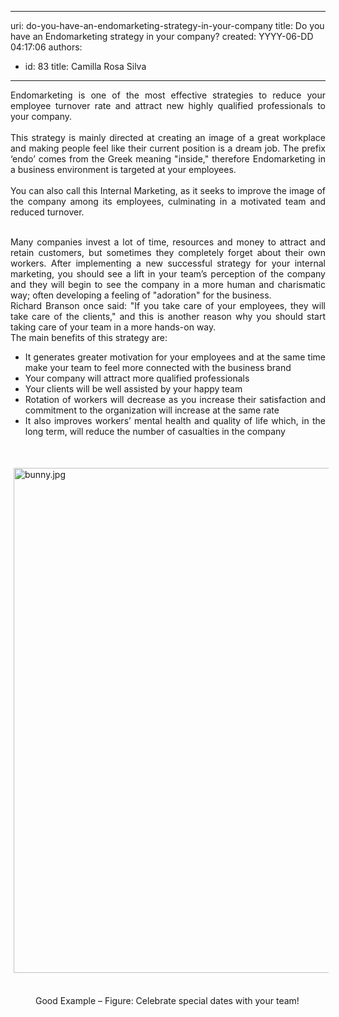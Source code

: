 

---
uri: do-you-have-an-endomarketing-strategy-in-your-company
title: Do you have an Endomarketing strategy in your company?
created: YYYY-06-DD 04:17:06
authors:
  - id: 83
    title: Camilla Rosa Silva
---




<span class='intro'> <div style="text-align&#58;justify;">Endomarketing is one of the most effective strategies to reduce your employee turnover rate and attract new highly qualified professionals to your company. <br></div><div style="text-align&#58;justify;"><br></div><div style="text-align&#58;justify;">This strategy is mainly directed at creating an image of a great workplace and making people feel like their current position is a dream job. The prefix ‘endo’ comes from the Greek meaning &quot;inside,&quot; therefore Endomarketing in a business environment is targeted at your employees. <br></div><div style="text-align&#58;justify;"><br></div><div style="text-align&#58;justify;">You can also call this Internal Marketing, as it seeks to improve the image of the company among its employees, culminating in a motivated team and reduced turnover.</div><div><br></div> </span>

<div style="text-align&#58;justify;">Many companies invest a lot of time, resources and money to attract and retain customers, but sometimes they completely forget about their own workers. After implementing a new successful strategy for your internal marketing, you should see a lift in your team’s perception of the company and they will begin to see the company in a more human and charismatic way; often developing a feeling of &quot;adoration&quot; for the business.</div><div style="text-align&#58;justify;"><div>
   </div><div>
</div></div><div style="text-align&#58;justify;">Richard Branson once said&#58; &quot;If you take care of your employees, they will take care of the clients,&quot; and this is another&#160;reason why you should start taking care of your team in a more hands-on way. 
   <br></div><div style="text-align&#58;justify;"><div>
   </div><div>
</div></div><div style="text-align&#58;justify;">The main benefits of this strategy are&#58;</div><ul style="text-align&#58;justify;"><li>It generates greater motivation for your employees and at the same time make your team to feel more connected with the business brand</li><li>Your company will attract more qualified professionals</li><li>Your clients will be well assisted by your happy team</li><li>Rotation of workers will decrease as you increase their satisfaction and commitment to the organization will increase at the same rate</li><li>It also improves workers’ mental health and quality of life which, in the long term, will reduce the number of casualties in the company<br></li></ul><div style="text-align&#58;justify;">
   ​</div><div style="text-align&#58;justify;"><dl class="ssw15-rteElement-ImageArea"><img src="/SiteAssets/do-you-have-an-endomarketing-strategy-in-your-company/bunny.jpg" alt="bunny.jpg" style="margin&#58;5px;width&#58;808px;" />
   </dl>&#160;</div><dd class="ssw15-rteElement-FigureGood"><div style="text-align&#58;justify;">
Good Example – Figure&#58; Celebrate special dates with your team!</div><br></dd>


